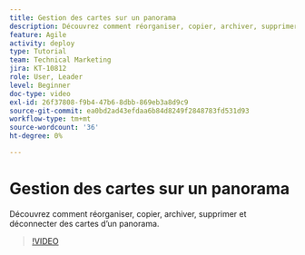 ```yaml
---
title: Gestion des cartes sur un panorama
description: Découvrez comment réorganiser, copier, archiver, supprimer et déconnecter des cartes d’un panorama.
feature: Agile
activity: deploy
type: Tutorial
team: Technical Marketing
jira: KT-10812
role: User, Leader
level: Beginner
doc-type: video
exl-id: 26f37808-f9b4-47b6-8dbb-869eb3a8d9c9
source-git-commit: ea0bd2ad43efdaa6b84d8249f2848783fd531d93
workflow-type: tm+mt
source-wordcount: '36'
ht-degree: 0%

---
```


# Gestion des cartes sur un panorama

Découvrez comment réorganiser, copier, archiver, supprimer et déconnecter des cartes d’un panorama.

>[!VIDEO](https://video.tv.adobe.com/v/346810/?quality=12&learn=on)
